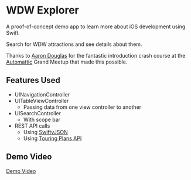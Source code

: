 # WDW Explorer

A proof-of-concept demo app to learn more about iOS development using Swift.

Search for WDW attractions and see details about them.

Thanks to [Aaron Douglas](https://github.com/astralbodies) for the fantastic introduction crash course at the [Automattic](https://automattic.com/) Grand Meetup that made this possible.

## Features Used

- UINavigationController
- UITableViewController
	- Passing data from one view controller to another
- UISearchController
	- With scope bar
- REST API calls
	- Using [SwiftyJSON](https://github.com/SwiftyJSON/SwiftyJSON)
	- Using [Touring Plans API](touringplans.com/api)

## Demo Video

[Demo Video](https://cloudup.com/cCUGSbO4AKr)